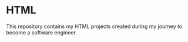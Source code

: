 # HTML
 This repository contains my HTML projects created during my journey to become a software engineer.
